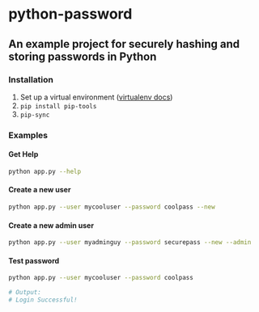 # python-password

## An example project for securely hashing and storing passwords in Python

### Installation

1. Set up a virtual environment ([virtualenv docs](https://virtualenv.pypa.io/en/latest/userguide/#usage))
2. `pip install pip-tools`
3. `pip-sync`

### Examples

#### Get Help

```bash
python app.py --help
```

#### Create a new user

```bash
python app.py --user mycooluser --password coolpass --new
```

#### Create a new admin user

```bash
python app.py --user myadminguy --password securepass --new --admin
```

#### Test password

```bash
python app.py --user mycooluser --password coolpass

# Output:
# Login Successful!

```

